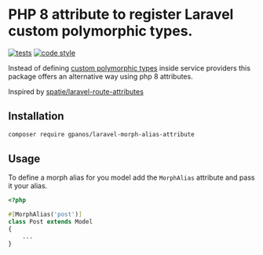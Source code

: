 # PHP 8 attribute to register Laravel custom polymorphic types. 

[![tests](https://github.com/gpanos/laravel-morph-alias-attribute/actions/workflows/tests.yml/badge.svg)](https://github.com/gpanos/laravel-morph-alias-attribute/actions/workflows/tests.yml)
[![code style](https://github.com/gpanos/laravel-morph-alias-attribute/actions/workflows/code-style.yml/badge.svg)](https://github.com/gpanos/laravel-morph-alias-attribute/actions/workflows/code-style.yml)

Instead of defining [custom polymorphic types](https://laravel.com/docs/8.x/eloquent-relationships#custom-polymorphic-types) inside service providers this package offers an alternative way using php 8 attributes.

Inspired by [spatie/laravel-route-attributes](https://github.com/spatie/laravel-route-attributes)

## Installation 

```bash
composer require gpanos/laravel-morph-alias-attribute
```

## Usage 
To define a morph alias for you model add the `MorphAlias` attribute and pass it your alias. 

```php 
<?php

#[MorphAlias('post')]
class Post extends Model
{
    ...
}
```
